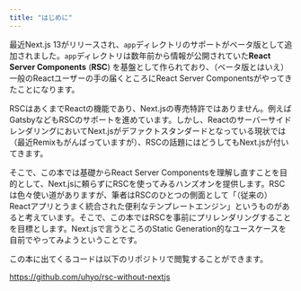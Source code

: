 ```yaml
---
title: "はじめに"
---
```


最近Next.js 13がリリースされ、`app`ディレクトリのサポートがベータ版として追加されました。`app`ディレクトリは数年前から情報が公開されていた**React Server Components** (**RSC**) を基盤として作られており、（ベータ版とはいえ）一般のReactユーザーの手の届くところにReact Server Componentsがやってきたことになります。

RSCはあくまでReactの機能であり、Next.jsの専売特許ではありません。例えばGatsbyなどもRSCのサポートを進めています。しかし、ReactのサーバーサイドレンダリングにおいてNext.jsがデファクトスタンダードとなっている現状では（最近Remixもがんばっていますが）、RSCの話題にはどうしてもNext.jsが付いてきます。

そこで、この本では基礎からReact Server Componentsを理解し直すことを目的として、Next.jsに頼らずにRSCを使ってみるハンズオンを提供します。RSCは色々使い道がありますが、筆者はRSCのひとつの側面として「（従来の）Reactアプリとうまく統合された便利なテンプレートエンジン」というものがあると考えています。そこで、この本ではRSCを事前にプリレンダリングすることを目標とします。Next.jsで言うところのStatic Generation的なユースケースを自前でやってみようということです。

この本に出てくるコードは以下のリポジトリで閲覧することができます。

https://github.com/uhyo/rsc-without-nextjs